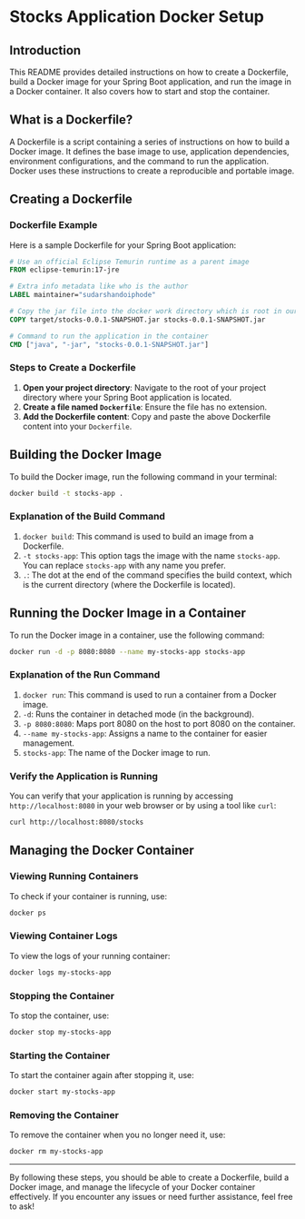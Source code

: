 # Stocks Application Docker Setup

## Introduction

This README provides detailed instructions on how to create a Dockerfile, 
build a Docker image for your Spring Boot application, and run the image in a Docker container. 
It also covers how to start and stop the container.

## What is a Dockerfile?

A Dockerfile is a script containing a series of instructions on how to build a Docker image. 
It defines the base image to use, application dependencies, environment configurations, and the command to run the application. Docker uses these instructions to create a reproducible and portable image.

## Creating a Dockerfile

### Dockerfile Example

Here is a sample Dockerfile for your Spring Boot application:

```Dockerfile
# Use an official Eclipse Temurin runtime as a parent image
FROM eclipse-temurin:17-jre

# Extra info metadata like who is the author
LABEL maintainer="sudarshandoiphode"

# Copy the jar file into the docker work directory which is root in our case
COPY target/stocks-0.0.1-SNAPSHOT.jar stocks-0.0.1-SNAPSHOT.jar

# Command to run the application in the container
CMD ["java", "-jar", "stocks-0.0.1-SNAPSHOT.jar"]
```

### Steps to Create a Dockerfile

1. **Open your project directory**: Navigate to the root of your project directory where your Spring Boot application is located.
2. **Create a file named `Dockerfile`**: Ensure the file has no extension.
3. **Add the Dockerfile content**: Copy and paste the above Dockerfile content into your `Dockerfile`.

## Building the Docker Image

To build the Docker image, run the following command in your terminal:

```sh
docker build -t stocks-app .
```

### Explanation of the Build Command

1. `docker build`: This command is used to build an image from a Dockerfile.
2. `-t stocks-app`: This option tags the image with the name `stocks-app`. You can replace `stocks-app` with any name you prefer.
3. `.`: The dot at the end of the command specifies the build context, which is the current directory (where the Dockerfile is located).

## Running the Docker Image in a Container

To run the Docker image in a container, use the following command:

```sh
docker run -d -p 8080:8080 --name my-stocks-app stocks-app
```

### Explanation of the Run Command

1. `docker run`: This command is used to run a container from a Docker image.
2. `-d`: Runs the container in detached mode (in the background).
3. `-p 8080:8080`: Maps port 8080 on the host to port 8080 on the container.
4. `--name my-stocks-app`: Assigns a name to the container for easier management.
5. `stocks-app`: The name of the Docker image to run.

### Verify the Application is Running

You can verify that your application is running by accessing `http://localhost:8080` in your web browser or by using a tool like `curl`:

```sh
curl http://localhost:8080/stocks
```

## Managing the Docker Container

### Viewing Running Containers

To check if your container is running, use:

```sh
docker ps
```

### Viewing Container Logs

To view the logs of your running container:

```sh
docker logs my-stocks-app
```

### Stopping the Container

To stop the container, use:

```sh
docker stop my-stocks-app
```

### Starting the Container

To start the container again after stopping it, use:

```sh
docker start my-stocks-app
```

### Removing the Container

To remove the container when you no longer need it, use:

```sh
docker rm my-stocks-app
```

---

By following these steps, you should be able to create a Dockerfile, build a Docker image, and manage the lifecycle of your Docker container effectively. If you encounter any issues or need further assistance, feel free to ask!